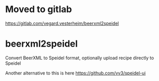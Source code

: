 # Moved to gitlab

<https://gitlab.com/vegard.vesterheim/beerxml2speidel>

# beerxml2speidel
Convert BeerXML to Speidel format, optionally upload recipe directly to Speidel

Another alternative to this is here <https://github.com/vv3/speidel-ui>

